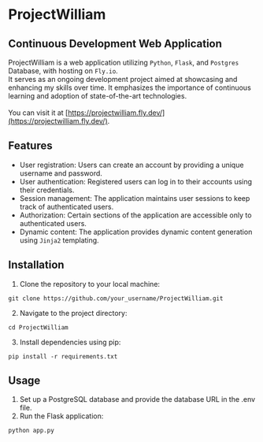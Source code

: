 # ProjectWilliam

## Continuous Development Web Application

ProjectWilliam is a web application utilizing `Python`, `Flask`, and `Postgres` Database, with hosting on `Fly.io`. <br />
It serves as an ongoing development project aimed at showcasing and enhancing my skills over time. It emphasizes the importance of continuous learning and adoption of state-of-the-art technologies.
<br />
<br />
You can visit it at [https://projectwilliam.fly.dev/](https://projectwilliam.fly.dev/).

## Features

- User registration: Users can create an account by providing a unique username and password.
- User authentication: Registered users can log in to their accounts using their credentials.
- Session management: The application maintains user sessions to keep track of authenticated users.
- Authorization: Certain sections of the application are accessible only to authenticated users.
- Dynamic content: The application provides dynamic content generation using `Jinja2` templating.

## Installation

1. Clone the repository to your local machine:

```
git clone https://github.com/your_username/ProjectWilliam.git
```

2. Navigate to the project directory:
```
cd ProjectWilliam
```

3. Install dependencies using pip:
```
pip install -r requirements.txt
```

## Usage
1. Set up a PostgreSQL database and provide the database URL in the .env file.
2. Run the Flask application:
  ```
  python app.py
  ```



